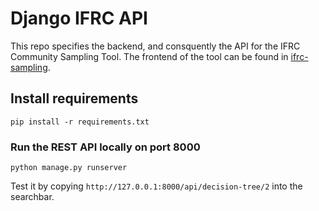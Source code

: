 # Django IFRC API

This repo specifies the backend, and consquently the API for the IFRC Community Sampling Tool. The frontend of the tool can be found in [ifrc-sampling](https://github.com/hubamatyas/ifrc-sampling).

## Install requirements

`pip install -r requirements.txt`

### Run the REST API locally on port 8000

`python manage.py runserver`

Test it by copying `http://127.0.0.1:8000/api/decision-tree/2` into the searchbar.
